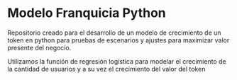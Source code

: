 # Modelo Franquicia Python

Repositorio creado para el desarrollo de un modelo de crecimiento de un token en python para pruebas de escenarios y ajustes para maximizar valor presente del negocio.

Utilizamos la función de regresión logística para modelar el crecimiento de la cantidad de usuarios y a su vez el crecimiento del valor del token
